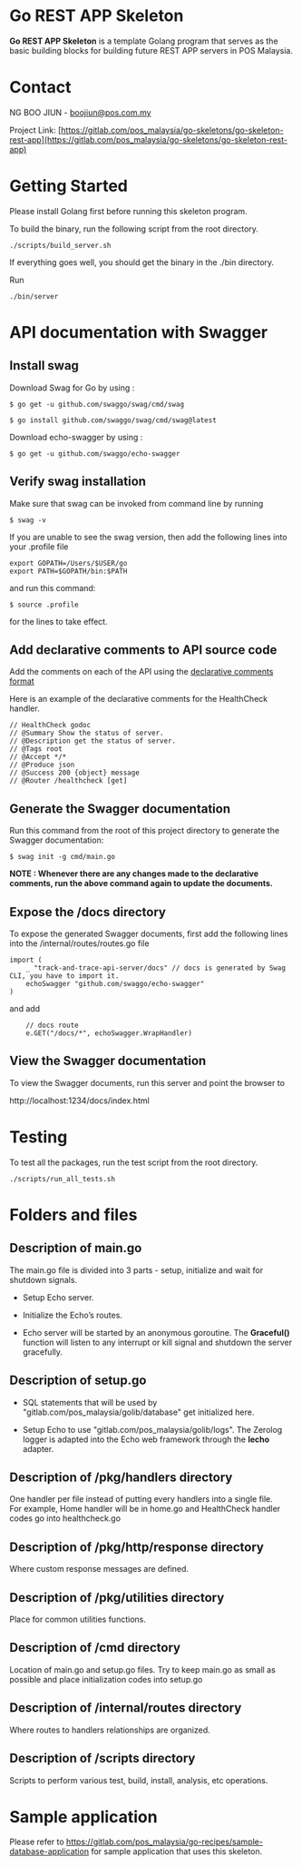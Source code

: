# Go REST APP Skeleton

**Go REST APP Skeleton** is a template Golang program that serves as the basic building blocks for building future REST APP servers in POS Malaysia. 


# Contact

NG BOO JIUN - boojiun@pos.com.my

Project Link: [https://gitlab.com/pos_malaysia/go-skeletons/go-skeleton-rest-app](https://gitlab.com/pos_malaysia/go-skeletons/go-skeleton-rest-app)

# Getting Started

Please install Golang first before running this skeleton program. 

To build the binary, run the following script from the root directory.
```
./scripts/build_server.sh
```

If everything goes well, you should get the binary in the ./bin directory. 

Run 
```
./bin/server
```


#  API documentation with Swagger

## Install swag

Download Swag for Go by using :

```
$ go get -u github.com/swaggo/swag/cmd/swag

$ go install github.com/swaggo/swag/cmd/swag@latest
```

Download echo-swagger by using :

```
$ go get -u github.com/swaggo/echo-swagger
```

## Verify swag installation

Make sure that swag can be invoked from command line by running

```
$ swag -v 
```

If you are unable to see the swag version, then add the following lines into your .profile file

```
export GOPATH=/Users/$USER/go
export PATH=$GOPATH/bin:$PATH
```

and run this command:

```
$ source .profile
```

for the lines to take effect.


## Add declarative comments to API source code

Add the comments on each of the API using the [declarative comments format](https://github.com/swaggo/swag#declarative-comments-format)

Here is an example of the declarative comments for the HealthCheck handler.

```
// HealthCheck godoc
// @Summary Show the status of server.
// @Description get the status of server.
// @Tags root
// @Accept */*
// @Produce json
// @Success 200 {object} message
// @Router /healthcheck [get]
```

## Generate the Swagger documentation

Run this command from the root of this project directory to generate the Swagger documentation:

```
$ swag init -g cmd/main.go
```

**NOTE : Whenever there are any changes made to the declarative comments, run the above command again to update the documents.**


## Expose the /docs directory

To expose the generated Swagger documents, first add the following lines into the /internal/routes/routes.go file

```
import (
    _ "track-and-trace-api-server/docs" // docs is generated by Swag CLI, you have to import it.
	echoSwagger "github.com/swaggo/echo-swagger"
)
```

and add

```
    // docs route
	e.GET("/docs/*", echoSwagger.WrapHandler)
```



## View the Swagger documentation

To view the Swagger documents, run this server and point the browser to

http://localhost:1234/docs/index.html





# Testing

To test all the packages, run the test script from the root directory.


```
./scripts/run_all_tests.sh
```



# Folders and files 

## Description of main.go

The main.go file is divided into 3 parts - setup, initialize and wait for shutdown signals.

* Setup Echo server. 

* Initialize the Echo’s routes.

* Echo server will be started by an anonymous goroutine. The **Graceful()** function will listen to any interrupt or kill signal and shutdown the server gracefully. 

## Description of setup.go

* SQL statements that will be used by "gitlab.com/pos_malaysia/golib/database" get initialized here.
  
* Setup Echo to use "gitlab.com/pos_malaysia/golib/logs".  The Zerolog logger is adapted into the Echo web framework through the **lecho** adapter. 

## Description of /pkg/handlers directory

One handler per file instead of putting every handlers into a single file.  
For example, Home handler will be in home.go and HealthCheck handler codes go into healthcheck.go


## Description of /pkg/http/response directory


Where custom response messages are defined.

## Description of /pkg/utilities directory

Place for common utilities functions.


## Description of /cmd directory

Location of main.go and setup.go files. Try to keep main.go as small as possible and place initialization codes into setup.go

## Description of /internal/routes directory

Where routes to handlers relationships are organized.


## Description of /scripts directory

Scripts to perform various test, build, install, analysis, etc operations.


# Sample application 

Please refer to https://gitlab.com/pos_malaysia/go-recipes/sample-database-application for sample application that uses this skeleton.
